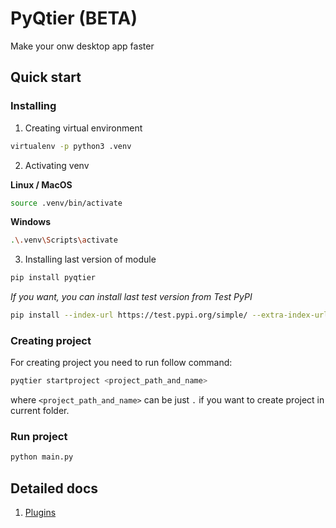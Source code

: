 # PyQtier (BETA)

Make your onw desktop app faster

## Quick start

### Installing

1. Creating virtual environment

```bash
virtualenv -p python3 .venv
```

2. Activating venv

**Linux / MacOS**

```bash
source .venv/bin/activate
```

**Windows**

```bash
.\.venv\Scripts\activate
```

3. Installing last version of module

```bash
pip install pyqtier
```

_If you want, you can install last test version from Test PyPI_

```bash
pip install --index-url https://test.pypi.org/simple/ --extra-index-url https://pypi.org/simple/ pyqtier
```

### Creating project

For creating project you need to run follow command: 
```bash
pyqtier startproject <project_path_and_name>
```

where `<project_path_and_name>` can be just `.` if you want to create project in current folder.

### Run project

```bash 
python main.py
```

## Detailed docs

1. [Plugins](docs/PLUGINS.md)


